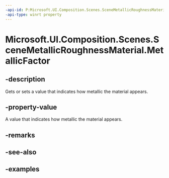 ```yaml
---
-api-id: P:Microsoft.UI.Composition.Scenes.SceneMetallicRoughnessMaterial.MetallicFactor
-api-type: winrt property
---
```


<!-- Property syntax.
public float MetallicFactor { get;  set; }
-->

# Microsoft.UI.Composition.Scenes.SceneMetallicRoughnessMaterial.MetallicFactor

## -description

Gets or sets a value that indicates how metallic the material appears.

## -property-value

A value that indicates how metallic the material appears.

## -remarks

## -see-also

## -examples

